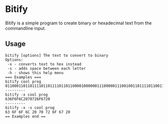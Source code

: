 # Bitify
Bitify is a simple program to create binary or hexadecimal text from the commandline input.

## Usage
```
bitify [options] The text to convert to binary
Options:
 -x - converts text to hex instead
 -s - adds space between each letter
 -h - shows this help menu
=== Examples ===
bitify cool prog
01100011011011110110111101101100001000000111000001110010011011110110011100100000
---------
bitify -x cool prog
636F6F6C2070726F6720
---------
bitify -x -s cool prog
63 6F 6F 6C 20 70 72 6F 67 20 
== Examples end ==
```